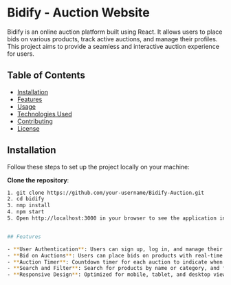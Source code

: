 # Bidify - Auction Website

Bidify is an online auction platform built using React. It allows users to place bids on various products, track active auctions, and manage their profiles. This project aims to provide a seamless and interactive auction experience for users.

## Table of Contents
- [Installation](#installation)
- [Features](#features)
- [Usage](#usage)
- [Technologies Used](#technologies-used)
- [Contributing](#contributing)
- [License](#license)

## Installation

Follow these steps to set up the project locally on your machine:

 **Clone the repository**:
   ```bash
   1. git clone https://github.com/your-username/Bidify-Auction.git
   2. cd bidify
   3. nmp install
   4. npm start
   5. Open http://localhost:3000 in your browser to see the application in action.


## Features

- **User Authentication**: Users can sign up, log in, and manage their profiles.
- **Bid on Auctions**: Users can place bids on products with real-time updates.
- **Auction Timer**: Countdown timer for each auction to indicate when it ends.
- **Search and Filter**: Search for products by name or category, and filter by price.
- **Responsive Design**: Optimized for mobile, tablet, and desktop views.

